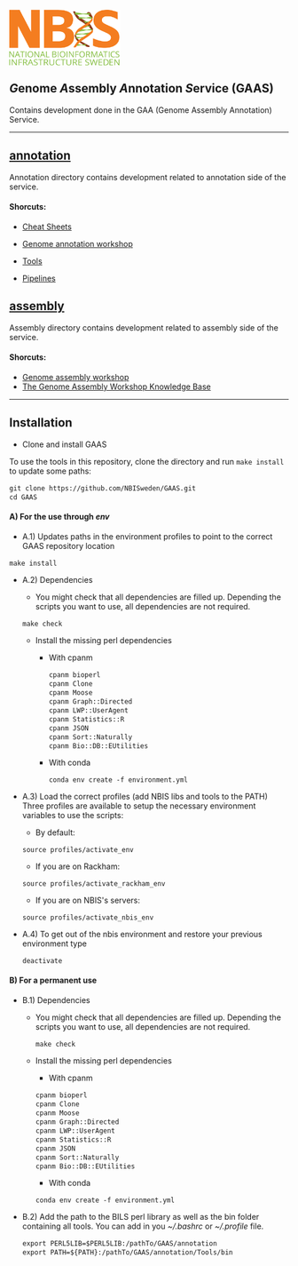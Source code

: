 
[<img align="center" src="NBIS.png" width="200" height="100" />](https://nbis.se) 
<h2><em>G</em>enome <em>A</em>ssembly <em>A</em>nnotation <i>S</i>ervice (GAAS)</h2>  
Contains development done in the GAA (Genome Assembly Annotation) Service.

---------------------------

## [__annotation__](annotation)  
Annotation directory contains development related to annotation side of the service.  

#### Shorcuts:  
   - [Cheat Sheets](annotation/CheatSheet)

   - [Genome annotation workshop](https://nbisweden.github.io/workshop-genome_annotation/)

   - [Tools](annotation/Tools/bin/) 

   - [Pipelines](https://github.com/NBISweden/pipelines/tree/master/bpipe)

## [__assembly__](assembly)  
Assembly directory contains development related to assembly side of the service.  

#### Shorcuts:  
   - [Genome assembly workshop](https://nbisweden.github.io/workshop-genome_assembly/)
   - [The Genome Assembly Workshop Knowledge Base](https://github.com/NBISweden/workshop-genome_assembly/wiki)

---------------------------

## Installation

  * Clone and install GAAS
  
To use the tools in this repository, clone the directory and run `make install` to update some paths:
```
git clone https://github.com/NBISweden/GAAS.git
cd GAAS
```

#### A) For the use through ***env***  

   * A.1) Updates paths in the environment profiles to point to the correct GAAS repository location  
   ```
   make install   
   ```

   * A.2) Dependencies
      *  You might check that all dependencies are filled up. Depending the scripts you want to use, all dependencies are not required.  
      ```
      make check
      ```
      * Install the missing perl dependencies
      
        * With cpanm
           ```
           cpanm bioperl
           cpanm Clone
           cpanm Moose 
           cpanm Graph::Directed
           cpanm LWP::UserAgent
           cpanm Statistics::R
           cpanm JSON
           cpanm Sort::Naturally
           cpanm Bio::DB::EUtilities
           ```
         
         * With conda
            ```
            conda env create -f environment.yml
            ```
            
   * A.3) Load the correct profiles (add NBIS libs and tools to the PATH)  
    Three profiles are available to setup the necessary environment variables to use the scripts:

      * By default:
      ```
      source profiles/activate_env
      ```

      * If you are on Rackham:
      ```
      source profiles/activate_rackham_env
      ```

      * If you are on NBIS's servers:
      ```
      source profiles/activate_nbis_env
      ```
   * A.4) To get out of the nbis environment and restore your previous environment type  
  
     ```
     deactivate
     ```

#### B) For a permanent use  
  
   * B.1) Dependencies
      
      * You might check that all dependencies are filled up. Depending the scripts you want to use, all dependencies are not required.
         ```
         make check
         ```
      
      * Install the missing perl dependencies

        * With cpanm
        ```
        cpanm bioperl
        cpanm Clone
        cpanm Moose 
        cpanm Graph::Directed
        cpanm LWP::UserAgent
        cpanm Statistics::R
        cpanm JSON
        cpanm Sort::Naturally
        cpanm Bio::DB::EUtilities
        ```
        
        * With conda
        ```
        conda env create -f environment.yml
        ```


   * B.2) Add the path to the BILS perl library as well as the bin folder containing all tools. You can add in you *~/.bashrc* or *~/.profile* file.
      ```
      export PERL5LIB=$PERL5LIB:/pathTo/GAAS/annotation
      export PATH=${PATH}:/pathTo/GAAS/annotation/Tools/bin
      ```
      
      
